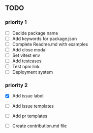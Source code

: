 ## TODO

### priority 1

- [ ] Decide package name
- [ ] Add keywords for package.json
- [ ] Complete Readme.md with examples
- [ ] Add close modal
- [ ] Set vitest env
- [ ] Add testcases
- [ ] Test npm link
- [ ] Deployment system

### priority 2

- [X] Add issue label
- [ ] Add issue templates
- [ ] Add pr templates
- [ ] Create contribution.md file

